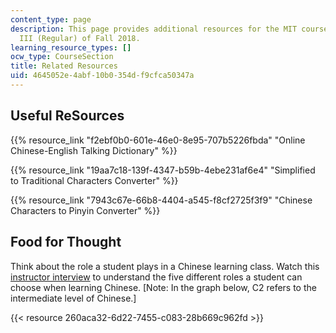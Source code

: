 ```yaml
---
content_type: page
description: This page provides additional resources for the MIT course 21G.103 Chinese
  III (Regular) of Fall 2018.
learning_resource_types: []
ocw_type: CourseSection
title: Related Resources
uid: 4645052e-4abf-10b0-354d-f9cfca50347a
---
```


Useful ReSources
----------------

{{% resource_link "f2ebf0b0-601e-46e0-8e95-707b5226fbda" "Online Chinese-English Talking Dictionary" %}}

{{% resource_link "19aa7c18-139f-4347-b59b-4ebe231af6e4" "Simplified to Traditional Characters Converter" %}}

{{% resource_link "7943c67e-66b8-4404-a545-f8cf2725f3f9" "Chinese Characters to Pinyin Converter" %}}

Food for Thought
----------------

Think about the role a student plays in a Chinese learning class. Watch this [instructor interview](/courses/21g-101-chinese-i-regular-fall-2014/resources/motivating-students) to understand the five different roles a student can choose when learning Chinese. \[Note: In the graph below, C2 refers to the intermediate level of Chinese.\]

{{< resource 260aca32-6d22-7455-c083-28b669c962fd >}}